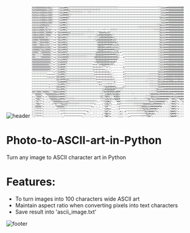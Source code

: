 ![header](https://capsule-render.vercel.app/api?type=slice&color=auto&height=130&section=header&text=Photo%ASCII&fontSize=30&fontAlign=80)
<img src="Screenshot.jpg" width="400px">

# Photo-to-ASCII-art-in-Python
Turn any image to ASCII character art in Python

# Features:
* To turn images into 100 characters wide ASCII art
* Maintain aspect ratio when converting pixels into text characters
* Save result into 'ascii_image.txt'

![footer](https://capsule-render.vercel.app/api?type=slice&color=auto&height=130&section=footer)
